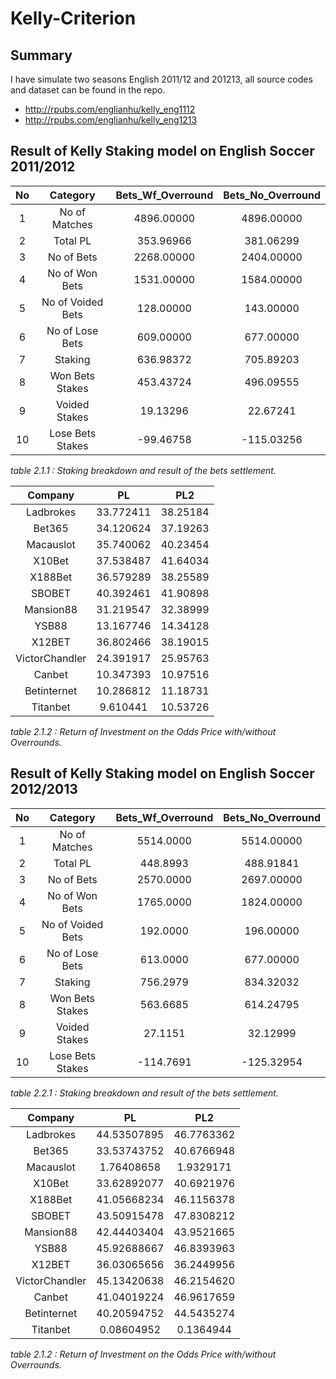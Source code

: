 # Kelly-Criterion

## Summary

  I have simulate two seasons English 2011/12 and 201213, all source codes and dataset can be found in the repo.

- <http://rpubs.com/englianhu/kelly_eng1112>
- <http://rpubs.com/englianhu/kelly_eng1213>

## Result of Kelly Staking model on English Soccer 2011/2012

| No |          Category |  Bets_Wf_Overround |  Bets_No_Overround |
|:--:|:-----------------:|:------------------:|:------------------:|
| 1  |     No of Matches |         4896.00000 |         4896.00000 |
| 2  |          Total PL |          353.96966 |          381.06299 |
| 3  |        No of Bets |         2268.00000 |         2404.00000 |
| 4  |    No of Won Bets |         1531.00000 |         1584.00000 |
| 5  | No of Voided Bets |          128.00000 |          143.00000 |
| 6  |   No of Lose Bets |          609.00000 |          677.00000 |
| 7  |           Staking |          636.98372 |          705.89203 |
| 8  |   Won Bets Stakes |          453.43724 |          496.09555 |
| 9  |     Voided Stakes |           19.13296 |           22.67241 |
| 10 |  Lose Bets Stakes |          -99.46758 |         -115.03256 |

*table 2.1.1 : Staking breakdown and result of the bets settlement.*

|        Company |           PL |      PL2 |
|:--------------:|:------------:|:--------:|
|      Ladbrokes |    33.772411 | 38.25184 |
|         Bet365 |    34.120624 | 37.19263 |
|      Macauslot |    35.740062 | 40.23454 |
|         X10Bet |    37.538487 | 41.64034 |
|        X188Bet |    36.579289 | 38.25589 |
|         SBOBET |    40.392461 | 41.90898 |
|      Mansion88 |    31.219547 | 32.38999 |
|          YSB88 |    13.167746 | 14.34128 |
|         X12BET |    36.802466 | 38.19015 |
| VictorChandler |    24.391917 | 25.95763 |
|         Canbet |    10.347393 | 10.97516 |
|    Betinternet |    10.286812 | 11.18731 |
|       Titanbet |     9.610441 | 10.53726 |

*table 2.1.2 : Return of Investment on the Odds Price with/without Overrounds.*

## Result of Kelly Staking model on English Soccer 2012/2013

| No |          Category |  Bets_Wf_Overround |  Bets_No_Overround |
|:--:|:-----------------:|:------------------:|:------------------:|
| 1  |     No of Matches |          5514.0000 |         5514.00000 |
| 2  |          Total PL |           448.8993 |          488.91841 |
| 3  |        No of Bets |          2570.0000 |         2697.00000 |
| 4  |    No of Won Bets |          1765.0000 |         1824.00000 |
| 5  | No of Voided Bets |           192.0000 |          196.00000 |
| 6  |   No of Lose Bets |           613.0000 |          677.00000 |
| 7  |           Staking |           756.2979 |          834.32032 |
| 8  |   Won Bets Stakes |           563.6685 |          614.24795 |
| 9  |     Voided Stakes |            27.1151 |           32.12999 |
| 10 |  Lose Bets Stakes |          -114.7691 |         -125.32954 |

*table 2.2.1 : Staking breakdown and result of the bets settlement.*

|        Company |           PL |        PL2 |
|:--------------:|:------------:|:----------:|
|      Ladbrokes |  44.53507895 | 46.7763362 |
|         Bet365 |  33.53743752 | 40.6766948 |
|      Macauslot |   1.76408658 |  1.9329171 |
|         X10Bet |  33.62892077 | 40.6921976 |
|        X188Bet |  41.05668234 | 46.1156378 |
|         SBOBET |  43.50915478 | 47.8308212 |
|      Mansion88 |  42.44403404 | 43.9521665 |
|          YSB88 |  45.92688667 | 46.8393963 |
|         X12BET |  36.03065656 | 36.2449956 |
| VictorChandler |  45.13420638 | 46.2154620 |
|         Canbet |  41.04019224 | 46.9617659 |
|    Betinternet |  40.20594752 | 44.5435274 |
|       Titanbet |   0.08604952 |  0.1364944 |

*table 2.1.2 : Return of Investment on the Odds Price with/without Overrounds.*
